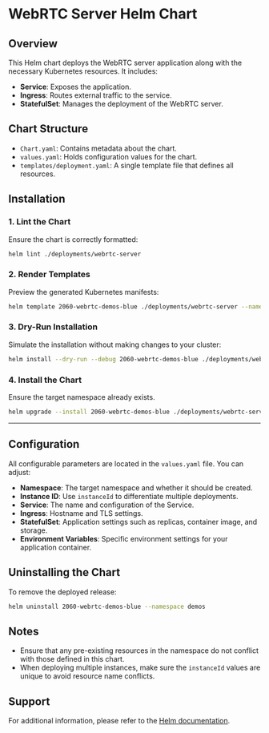 # WebRTC Server Helm Chart

## Overview

This Helm chart deploys the WebRTC server application along with the necessary Kubernetes resources. It includes:

- **Service**: Exposes the application.
- **Ingress**: Routes external traffic to the service.
- **StatefulSet**: Manages the deployment of the WebRTC server.

## Chart Structure

- `Chart.yaml`: Contains metadata about the chart.
- `values.yaml`: Holds configuration values for the chart.
- `templates/deployment.yaml`: A single template file that defines all resources.

## Installation

### 1. Lint the Chart

Ensure the chart is correctly formatted:

```bash
helm lint ./deployments/webrtc-server
```

### 2. Render Templates

Preview the generated Kubernetes manifests:

```bash
helm template 2060-webrtc-demos-blue ./deployments/webrtc-server --namespace demos
```

### 3. Dry-Run Installation

Simulate the installation without making changes to your cluster:

```bash
helm install --dry-run --debug 2060-webrtc-demos-blue ./deployments/webrtc-server --namespace demos
```

### 4. Install the Chart

Ensure the target namespace already exists.

```bash
helm upgrade --install 2060-webrtc-demos-blue ./deployments/webrtc-server --namespace demos --wait 
```

---

## Configuration

All configurable parameters are located in the `values.yaml` file. You can adjust:

- **Namespace**: The target namespace and whether it should be created.
- **Instance ID**: Use `instanceId` to differentiate multiple deployments.
- **Service**: The name and configuration of the Service.
- **Ingress**: Hostname and TLS settings.
- **StatefulSet**: Application settings such as replicas, container image, and storage.
- **Environment Variables**: Specific environment settings for your application container.

## Uninstalling the Chart

To remove the deployed release:

```bash
helm uninstall 2060-webrtc-demos-blue --namespace demos
```

## Notes

- Ensure that any pre-existing resources in the namespace do not conflict with those defined in this chart.
- When deploying multiple instances, make sure the `instanceId` values are unique to avoid resource name conflicts.

## Support

For additional information, please refer to the [Helm documentation](https://helm.sh/docs/).
